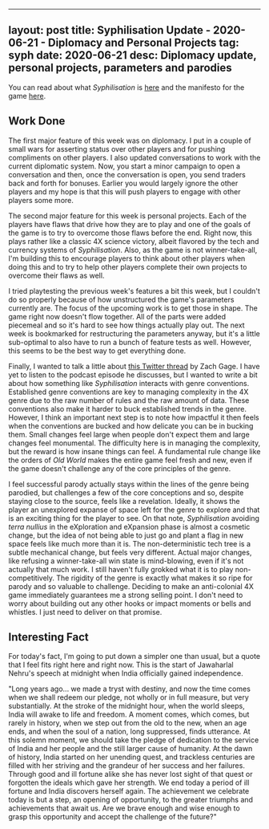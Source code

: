 
---
layout: post
title: Syphilisation Update - 2020-06-21 - Diplomacy and Personal Projects
tag: syph
date: 2020-06-21
desc: Diplomacy update, personal projects, parameters and parodies
---


You can read about what *Syphilisation* is [here](/blog/syph/announce) and the manifesto for the game [here](/blog/syph/newManifesto).

## Work Done

The first major feature of this week was on diplomacy. I put in a couple of small wars for asserting status over other players and for pushing compliments on other players. I also updated conversations to work with the current diplomatic system. Now, you start a minor campaign to open a conversation and then, once the conversation is open, you send traders back and forth for bonuses. Earlier you would largely ignore the other players and my hope is that this will push players to engage with other players some more.


The second major feature for this week is personal projects. Each of the players have flaws that drive how they are to play and one of the goals of the game is to try to overcome those flaws before the end. Right now, this plays rather like a classic 4X science victory, albeit flavored by the tech and currency systems of *Syphilisation*. Also, as the game is not winner-take-all, I'm building this to encourage players to think about other players when doing this and to try to help other players complete their own projects to overcome their flaws as well.


I tried playtesting the previous week's features a bit this week, but I couldn't do so properly because of how unstructured the game's parameters currently are. The focus of the upcoming work is to get those in shape. The game right now doesn't flow together. All of the parts were added piecemeal and so it's hard to see how things actually play out. The next week is bookmarked for restructuring the parameters anyway, but it's a little sub-optimal to also have to run a bunch of feature tests as well. However, this seems to be the best way to get everything done.


Finally, I wanted to talk a little about [this Twitter thread](https://twitter.com/helvetica/status/1274450330726645762) by Zach Gage. I have yet to listen to the podcast episode he discusses, but I wanted to write a bit about how something like *Syphilisation* interacts with genre conventions. Established genre conventions are key to managing complexity in the 4X genre due to the raw number of rules and the raw amount of data. These conventions also make it harder to buck established trends in the genre. However, I think an important next step is to note how impactful it then feels when the conventions are bucked and how delicate you can be in bucking them. Small changes feel large when people don't expect them and large changes feel monumental. The difficulty here is in managing the complexity, but the reward is how insane things can feel. A fundamental rule change like the orders of *Old World* makes the entire game feel fresh and new, even if the game doesn't challenge any of the core principles of the genre.


I feel successful parody actually stays within the lines of the genre being parodied, but challenges a few of the core conceptions and so, despite staying close to the source, feels like a revelation. Ideally, it shows the player an unexplored expanse of space left for the genre to explore and that is an exciting thing for the player to see. On that note, *Syphilisation* avoiding *terra nullius* in the eXploration and eXpansion phase is almost a cosmetic change, but the idea of not being able to just go and plant a flag in new space feels like much more than it is. The non-deterministic tech tree is a subtle mechanical change, but feels very different. Actual major changes, like refusing a winner-take-all win state is mind-blowing, even if it's not actually that much work. I still haven't fully grokked what it is to play non-competitively. The rigidity of the genre is exactly what makes it so ripe for parody and so valuable to challenge. Deciding to make an anti-colonial 4X game immediately guarantees me a strong selling point. I don't need to worry about building out any other hooks or impact moments or bells and whistles. I just need to deliver on that promise.

## Interesting Fact

For today's fact, I'm going to put down a simpler one than usual, but a quote that I feel fits right here and right now. This is the start of Jawaharlal Nehru's speech at midnight when India officially gained independence.


"Long years ago... we made a tryst with destiny, and now the time comes when we shall redeem our pledge, not wholly or in full measure, but very substantially. At the stroke of the midnight hour, when the world sleeps, India will awake to life and freedom. A moment comes, which comes, but rarely in history, when we step out from the old to the new, when an age ends, and when the soul of a nation, long suppressed, finds utterance. At this solemn moment, we should take the pledge of dedication to the service of India and her people and the still larger cause of humanity. At the dawn of history, India started on her unending quest, and trackless centuries are filled with her striving and the grandeur of her success and her failures. Through good and ill fortune alike she has never lost sight of that quest or forgotten the ideals which gave her strength. We end today a period of ill fortune and India discovers herself again. The achievement we celebrate today is but a step, an opening of opportunity, to the greater triumphs and achievements that await us. Are we brave enough and wise enough to grasp this opportunity and accept the challenge of the future?"

